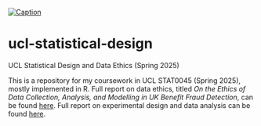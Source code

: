 [![Caption](https://blanob.github.io/assets/stats-science-header.png)](https://www.ucl.ac.uk/statistics)
# ucl-statistical-design
UCL Statistical Design and Data Ethics (Spring 2025)

This is a repository for my coursework in UCL STAT0045 (Spring 2025), mostly implemented in R. Full report on data ethics, titled *On the Ethics of Data Collection, Analysis, and Modelling in UK Benefit Fraud Detection*, can be found [here](https://blanob.github.io/assets/data-ethics.pdf). Full report on experimental design and data analysis can be found [here](https://blanob.github.io/assets/anova.pdf).
